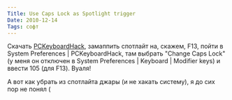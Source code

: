 ```yaml
---
Title: Use Caps Lock as Spotlight trigger
Date: 2010-12-14
Tags: софт
---
```


Скачать [PCKeyboardHack](http://pqrs.org/macosx/keyremap4macbook/extra.html), замаппить спотлайт на, скажем, F13, пойти в System Preferences |  PCKeyboardHack, там выбрать "Change Caps Lock" (у меня он отключен в System Preferences | Keyboard | Modifier keys) и ввести 105 (для F13). Вуаля!

А вот как убрать из спотлайта джары (и не хакать систему), я до сих пор не понял (